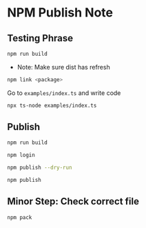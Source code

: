 # NPM Publish Note

## Testing Phrase

```bash
npm run build
```
* Note: Make sure dist has refresh

```bash
npm link <package>
```

Go to `examples/index.ts` and write code

```bash
npx ts-node examples/index.ts
```

## Publish

```bash
npm run build
```

```bash
npm login
```

```bash
npm publish --dry-run
```

```bash
npm publish
```

## Minor Step: Check correct file

```bash
npm pack
```
